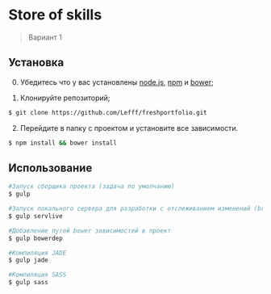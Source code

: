 # Store of skills
> Вариант 1

## Установка

0. Убедитесь что у вас установлены [node.js](http://nodejs.org/), [npm](http://npmjs.org/) и [bower](http://bower.io.);

1. Клонируйте репозиторий;

  ```sh
$ git clone https://github.com/Lefff/freshportfolio.git
  ```

2. Перейдите в папку с проектом и установите все зависимости.

  ```sh
  $ npm install && bower install
  ```

## Использование

  ```sh
  #Запуск сборщика проекта (задача по умолчанию)
  $ gulp

  #Запуск локального сервера для разработки с отслеживанием изменений (browser sync)
  $ gulp servlive

  #Добавление путей bower зависимостей в проект
  $ gulp bowerdep

  #Компиляция JADE
  $ gulp jade

  #Компиляция SASS
  $ gulp sass
  ```